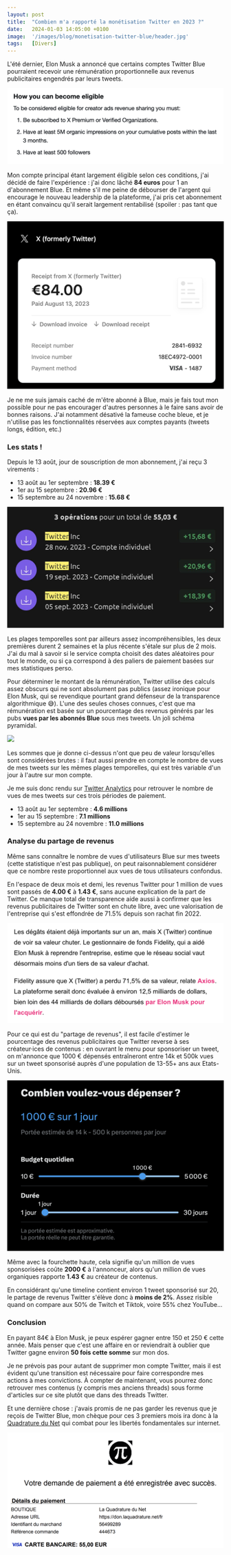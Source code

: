```yaml
---
layout: post
title:  "Combien m'a rapporté la monétisation Twitter en 2023 ?"
date:   2024-01-03 14:05:00 +0100
image:  '/images/blog/monetisation-twitter-blue/header.jpg'
tags:   [Divers]
---
```


L'été dernier, Elon Musk a annoncé que certains comptes Twitter Blue pourraient recevoir une rémunération proportionnelle aux revenus publicitaires engendrés par leurs tweets.

<div class="gallery-box">
  <div class="gallery">
    <img src="/images/blog/monetisation-twitter-blue/conditions.png" draggable="false">
  </div>
</div>

Mon compte principal étant largement éligible selon ces conditions, j'ai décidé de faire l'expérience : j'ai donc lâché **84 euros** pour 1 an d'abonnement Blue. Et même s'il me peine de débourser de l'argent qui encourage le nouveau leadership de la plateforme, j'ai pris cet abonnement en étant convaincu qu'il serait largement rentabilisé (spoiler : pas tant que ça).

<div class="gallery-box">
  <div class="gallery">
    <img src="/images/blog/monetisation-twitter-blue/invoice.png" draggable="false">
  </div>
</div>

Je ne me suis jamais caché de m'être abonné à Blue, mais je fais tout mon possible pour ne pas encourager d'autres personnes à le faire sans avoir de bonnes raisons. J'ai notamment désativé la fameuse coche bleue, et je n'utilise pas les fonctionnalités réservées aux comptes payants (tweets longs, édition, etc.)

### Les stats !

Depuis le 13 août, jour de souscription de mon abonnement, j'ai reçu 3 virements :

- 13 août au 1er septembre : **18.39 €**
- 1er au 15 septembre : **20.96 €**
- 15 septembre au 24 novembre : **15.68 €**

<div class="gallery-box">
  <div class="gallery">
    <img src="/images/blog/monetisation-twitter-blue/virements.jpg" draggable="false">
  </div>
</div>

Les plages temporelles sont par ailleurs assez incompréhensibles, les deux premières durent 2 semaines et la plus récente s'étale sur plus de 2 mois. J'ai du mal à savoir si le service compta choisit des dates aléatoires pour tout le monde, ou si ça correspond à des paliers de paiement basées sur mes statistiques perso.

Pour déterminer le montant de la rémunération, Twitter utilise des calculs assez obscurs qui ne sont absolument pas publics (assez ironique pour Elon Musk, qui se revendique pourtant grand défenseur de la transparence algorithmique 😅). L'une des seules choses connues, c'est que ma rémunération est basée sur un pourcentage des revenus générés par les pubs **vues par les abonnés Blue** sous mes tweets. Un joli schéma pyramidal.

<div class="gallery-box">
  <div class="gallery">
    <img src="/images/blog/monetisation-twitter-blue/pyramid.gif" draggable="false">
  </div>
</div>

Les sommes que je donne ci-dessus n'ont que peu de valeur lorsqu'elles sont considérées brutes : il faut aussi prendre en compte le nombre de vues de mes tweets sur les mêmes plages temporelles, qui est très variable d'un jour à l'autre sur mon compte.

Je me suis donc rendu sur [Twitter Analytics](https://twitter.com/i/account_analytics) pour retrouver le nombre de vues de mes tweets sur ces trois périodes de paiement.

- 13 août au 1er septembre : **4.6 millions**
- 1er au 15 septembre : **7.1 millions**
- 15 septembre au 24 novembre : **11.0 millions**

### Analyse du partage de revenus

Même sans connaître le nombre de vues d'utilisateurs Blue sur mes tweets (cette statistique n'est pas publique), on peut raisonnablement considérer que ce nombre reste proportionnel aux vues de tous utilisateurs confondus.

En l'espace de deux mois et demi, les revenus Twitter pour 1 million de vues sont passés de **4.00 €** à **1.43 €**, sans aucune explication de la part de Twitter. Ce manque total de transparence aide aussi à confirmer que les revenus publicitaires de Twitter sont en chute libre, avec une valorisation de l'entreprise qui s'est effondrée de 71.5% depuis son rachat fin 2022.

<div class="gallery-box">
  <div class="gallery">
    <img src="/images/blog/monetisation-twitter-blue/valorisation.png" draggable="false">
  </div>
</div>

Pour ce qui est du "partage de revenus", il est facile d'estimer le pourcentage des revenus publicitaires que Twitter reverse à ses créateur·ices de contenus : en ouvrant le menu pour sponsoriser un tweet, on m'annonce que 1000 € dépensés entraîneront entre 14k et 500k vues sur un tweet sponsorisé auprès d'une population de 13-55+ ans aux Etats-Unis.

<div class="gallery-box">
  <div class="gallery">
    <img src="/images/blog/monetisation-twitter-blue/partage.png" draggable="false">
  </div>
</div>

Même avec la fourchette haute, cela signifie qu'un million de vues sponsorisées coûte **2000 €** à l'annonceur, alors qu'un million de vues organiques rapporte **1.43 €** au créateur de contenus.

En considérant qu'une timeline contient environ 1 tweet sponsorisé sur 20, le partage de revenus Twitter s'élève donc à **moins de 2%**. Assez risible quand on compare aux 50% de Twitch et Tiktok, voire 55% chez YouTube...

### Conclusion

En payant 84€ à Elon Musk, je peux espérer gagner entre 150 et 250 € cette année. Mais penser que c'est une affaire en or reviendrait à oublier que Twitter gagne environ **50 fois cette somme** sur mon dos.

Je ne prévois pas pour autant de supprimer mon compte Twitter, mais il est évident qu'une transition est nécessaire pour faire correspondre mes actions à mes convictions. À compter de maintenant, vous pourrez donc retrouver mes contenus (y compris mes anciens threads) sous forme d'articles sur ce site plutôt que dans des threads Twitter.

Et une dernière chose : j'avais promis de ne pas garder les revenus que je reçois de Twitter Blue, mon chèque pour ces 3 premiers mois ira donc à la [Quadrature du Net](https://www.laquadrature.net/) qui combat pour les libertés fondamentales sur internet.

<div class="gallery-box">
  <div class="gallery">
    <img src="/images/blog/monetisation-twitter-blue/don_lqdn.png" draggable="false">
  </div>
</div>